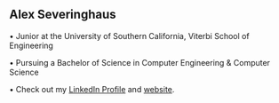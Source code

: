 ## Alex Severinghaus

• Junior at the University of Southern California, Viterbi School of Engineering

• Pursuing a Bachelor of Science in Computer Engineering & Computer Science

• Check out my [LinkedIn Profile](https://www.linkedin.com/in/alex-severinghaus/) and [website](http://alexsev.com).

<!--
**alexseveringhaus/alexseveringhaus** is a ✨ _special_ ✨ repository because its `README.md` (this file) appears on your GitHub profile.

Here are some ideas to get you started:

- 🔭 I’m currently working on ...
- 🌱 I’m currently learning ...
- 👯 I’m looking to collaborate on ...
- 🤔 I’m looking for help with ...
- 💬 Ask me about ...
- 📫 How to reach me: ...
- 😄 Pronouns: ...
- ⚡ Fun fact: ...
-->
